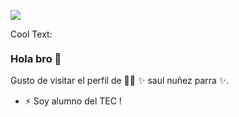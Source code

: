 ![](http://sic.gob.mx/images/64936)

<a href="http://cooltext.com" target="_top"><img src="" width="80" height="15" alt="Cool Text: Logo and Graphics Generator" border="0" /></a>

### Hola bro 👋

Gusto de visitar el perfil de 👨‍🏫 ✨ saul nuñez parra ✨.

- ⚡ Soy alumno del TEC !



